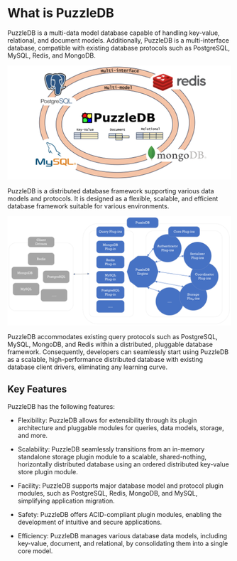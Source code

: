 # What is PuzzleDB

PuzzleDB is a multi-data model database capable of handling key-value, relational, and document models. Additionally, PuzzleDB is a multi-interface database, compatible with existing database protocols such as PostgreSQL, MySQL, Redis, and MongoDB.

![concept](img/concept.png)

PuzzleDB is a distributed database framework supporting various data models and protocols. It is designed as a flexible, scalable, and efficient database framework suitable for various environments.

![system](img/system.png)

PuzzleDB accommodates existing query protocols such as PostgreSQL, MySQL, MongoDB, and Redis within a distributed, pluggable database framework. Consequently, developers can seamlessly start using PuzzleDB as a scalable, high-performance distributed database with existing database client drivers, eliminating any learning curve.

## Key Features

PuzzleDB has the following features:

- Flexibility: PuzzleDB allows for extensibility through its plugin architecture and pluggable modules for queries, data models, storage, and more.

- Scalability: PuzzleDB seamlessly transitions from an in-memory standalone storage plugin module to a scalable, shared-nothing, horizontally distributed database using an ordered distributed key-value store plugin module.

- Facility: PuzzleDB supports major database model and protocol plugin modules, such as PostgreSQL, Redis, MongoDB, and MySQL, simplifying application migration.

- Safety: PuzzleDB offers ACID-compliant plugin modules, enabling the development of intuitive and secure applications.

- Efficiency: PuzzleDB manages various database data models, including key-value, document, and relational, by consolidating them into a single core model.
